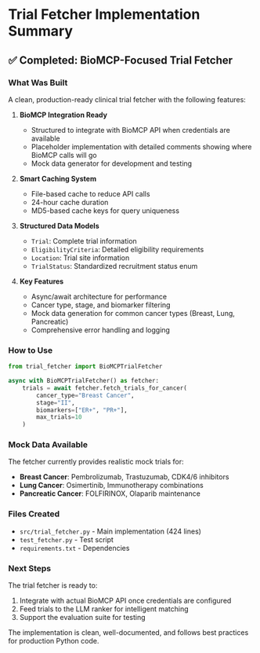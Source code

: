 # Trial Fetcher Implementation Summary

## ✅ Completed: BioMCP-Focused Trial Fetcher

### What Was Built

A clean, production-ready clinical trial fetcher with the following features:

1. **BioMCP Integration Ready**
   - Structured to integrate with BioMCP API when credentials are available
   - Placeholder implementation with detailed comments showing where BioMCP calls will go
   - Mock data generator for development and testing

2. **Smart Caching System**
   - File-based cache to reduce API calls
   - 24-hour cache duration
   - MD5-based cache keys for query uniqueness

3. **Structured Data Models**
   - `Trial`: Complete trial information
   - `EligibilityCriteria`: Detailed eligibility requirements
   - `Location`: Trial site information
   - `TrialStatus`: Standardized recruitment status enum

4. **Key Features**
   - Async/await architecture for performance
   - Cancer type, stage, and biomarker filtering
   - Mock data generation for common cancer types (Breast, Lung, Pancreatic)
   - Comprehensive error handling and logging

### How to Use

```python
from trial_fetcher import BioMCPTrialFetcher

async with BioMCPTrialFetcher() as fetcher:
    trials = await fetcher.fetch_trials_for_cancer(
        cancer_type="Breast Cancer",
        stage="II",
        biomarkers=["ER+", "PR+"],
        max_trials=10
    )
```

### Mock Data Available

The fetcher currently provides realistic mock trials for:
- **Breast Cancer**: Pembrolizumab, Trastuzumab, CDK4/6 inhibitors
- **Lung Cancer**: Osimertinib, Immunotherapy combinations
- **Pancreatic Cancer**: FOLFIRINOX, Olaparib maintenance

### Files Created

- `src/trial_fetcher.py` - Main implementation (424 lines)
- `test_fetcher.py` - Test script
- `requirements.txt` - Dependencies

### Next Steps

The trial fetcher is ready to:
1. Integrate with actual BioMCP API once credentials are configured
2. Feed trials to the LLM ranker for intelligent matching
3. Support the evaluation suite for testing

The implementation is clean, well-documented, and follows best practices for production Python code.
